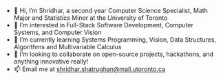 - 👋 Hi, I’m Shridhar, a second year Computer Science Specialist, Math Major and Statistics Minor at the University of Toronto
- 👀 I’m interested in Full-Stack Software Development, Computer Systems, and Computer Vision
- 🌱 I’m currently learning Systems Programming, Vision, Data Structures, Algorithms and Multivariable Calculus
- 💞️ I’m looking to collaborate on open-source projects, hackathons, and anything innovative really!
- 📫 Email me at shridhar.shatrughan@mail.utoronto.ca

<!---
shribyte/shribyte is a ✨ special ✨ repository because its `README.md` (this file) appears on your GitHub profile.
You can click the Preview link to take a look at your changes.
--->
